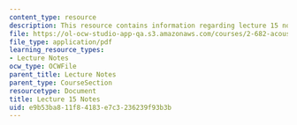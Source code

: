 ```yaml
---
content_type: resource
description: This resource contains information regarding lecture 15 notes.
file: https://ol-ocw-studio-app-qa.s3.amazonaws.com/courses/2-682-acoustical-oceanography-spring-2012/e9b53ba811f84183e7c3236239f93b3b_MIT2_682S12_lec15.pdf
file_type: application/pdf
learning_resource_types:
- Lecture Notes
ocw_type: OCWFile
parent_title: Lecture Notes
parent_type: CourseSection
resourcetype: Document
title: Lecture 15 Notes
uid: e9b53ba8-11f8-4183-e7c3-236239f93b3b
---
```

